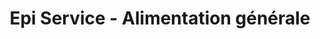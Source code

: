 ---
title: "Epi Service - Alimentation générale"
url: /le-havre/epi-service-alimentation-generale/
shop: Lebensmittel
---